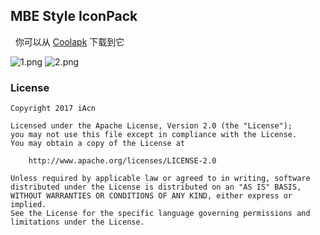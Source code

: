 ## MBE Style IconPack
 
你可以从 [Coolapk](http://www.coolapk.com/apk/me.iacn.mbestyle) 下载到它

![1.png](https://ooo.0o0.ooo/2017/02/20/58ab008d7c89d.png)
![2.png](https://ooo.0o0.ooo/2017/02/20/58ab008d99451.png)

### License
```
Copyright 2017 iAcn

Licensed under the Apache License, Version 2.0 (the "License");
you may not use this file except in compliance with the License.
You may obtain a copy of the License at

    http://www.apache.org/licenses/LICENSE-2.0 

Unless required by applicable law or agreed to in writing, software
distributed under the License is distributed on an "AS IS" BASIS,
WITHOUT WARRANTIES OR CONDITIONS OF ANY KIND, either express or implied.
See the License for the specific language governing permissions and
limitations under the License.
```
